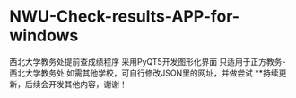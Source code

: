 # NWU-Check-results-APP-for-windows
西北大学教务处提前查成绩程序
采用PyQT5开发图形化界面
只适用于正方教务-西北大学教务处
如需其他学校，可自行修改JSON里的网址，并做尝试
**持续更新，后续会开发其他内容，谢谢！
